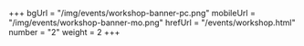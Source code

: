 +++
bgUrl = "/img/events/workshop-banner-pc.png"
mobileUrl = "/img/events/workshop-banner-mo.png"
hrefUrl = "/events/workshop.html"
number = "2"
weight =  2
+++